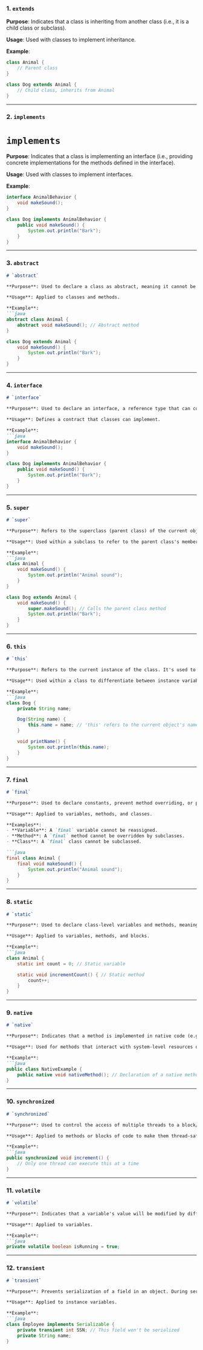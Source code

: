 ### 1. **`extends`**

**Purpose**: Indicates that a class is inheriting from another class (i.e., it is a child class or subclass).

**Usage**: Used with classes to implement inheritance.

**Example**:
```java
class Animal {
    // Parent class
}

class Dog extends Animal {
    // Child class, inherits from Animal
}
```
---

### 2. **`implements`**


# `implements`

**Purpose**: Indicates that a class is implementing an interface (i.e., providing concrete implementations for the methods defined in the interface).

**Usage**: Used with classes to implement interfaces.

**Example**:
```java
interface AnimalBehavior {
    void makeSound();
}

class Dog implements AnimalBehavior {
    public void makeSound() {
        System.out.println("Bark");
    }
}
```
---

### 3. **`abstract`**

```md
# `abstract`

**Purpose**: Used to declare a class as abstract, meaning it cannot be instantiated and is meant to be subclassed. It can also be used to declare abstract methods within a class that must be implemented by subclasses.

**Usage**: Applied to classes and methods.

**Example**:
```java
abstract class Animal {
    abstract void makeSound(); // Abstract method
}

class Dog extends Animal {
    void makeSound() {
        System.out.println("Bark");
    }
}
```
---

### 4. **`interface`**

```md
# `interface`

**Purpose**: Used to declare an interface, a reference type that can contain abstract methods, default methods, static methods, and final fields. Classes use the `implements` keyword to implement interfaces.

**Usage**: Defines a contract that classes can implement.

**Example**:
```java
interface AnimalBehavior {
    void makeSound();
}

class Dog implements AnimalBehavior {
    public void makeSound() {
        System.out.println("Bark");
    }
}
```
---

### 5. **`super`**

```md
# `super`

**Purpose**: Refers to the superclass (parent class) of the current object. It's used to access superclass methods, constructors, and variables.

**Usage**: Used within a subclass to refer to the parent class's members.

**Example**:
```java
class Animal {
    void makeSound() {
        System.out.println("Animal sound");
    }
}

class Dog extends Animal {
    void makeSound() {
        super.makeSound(); // Calls the parent class method
        System.out.println("Bark");
    }
}
```
---

### 6. **`this`**

```md
# `this`

**Purpose**: Refers to the current instance of the class. It's used to access the class's own fields, methods, and constructors.

**Usage**: Used within a class to differentiate between instance variables and parameters or to call other constructors.

**Example**:
```java
class Dog {
    private String name;

    Dog(String name) {
        this.name = name; // 'this' refers to the current object's name variable
    }

    void printName() {
        System.out.println(this.name);
    }
}
```
---

### 7. **`final`**

```md
# `final`

**Purpose**: Used to declare constants, prevent method overriding, or prevent inheritance of a class.

**Usage**: Applied to variables, methods, and classes.

**Examples**:
- **Variable**: A `final` variable cannot be reassigned.
- **Method**: A `final` method cannot be overridden by subclasses.
- **Class**: A `final` class cannot be subclassed.

```java
final class Animal {
    final void makeSound() {
        System.out.println("Animal sound");
    }
}
```
---

### 8. **`static`**

```md
# `static`

**Purpose**: Used to declare class-level variables and methods, meaning they belong to the class rather than any instance of the class.

**Usage**: Applied to variables, methods, and blocks.

**Example**:
```java
class Animal {
    static int count = 0; // Static variable

    static void incrementCount() { // Static method
        count++;
    }
}
```
---

### 9. **`native`**

```md
# `native`

**Purpose**: Indicates that a method is implemented in native code (e.g., C or C++) rather than in Java.

**Usage**: Used for methods that interact with system-level resources or legacy code.

**Example**:
```java
public class NativeExample {
    public native void nativeMethod(); // Declaration of a native method
}
```
---

### 10. **`synchronized`**

```md
# `synchronized`

**Purpose**: Used to control the access of multiple threads to a block/method of code. It ensures that only one thread can execute the synchronized block/method at a time.

**Usage**: Applied to methods or blocks of code to make them thread-safe.

**Example**:
```java
public synchronized void increment() {
    // Only one thread can execute this at a time
}
```
---

### 11. **`volatile`**

```md
# `volatile`

**Purpose**: Indicates that a variable's value will be modified by different threads. Ensures that the value of the variable is always read from the main memory, not from the thread's local cache.

**Usage**: Applied to variables.

**Example**:
```java
private volatile boolean isRunning = true;
```
---

### 12. **`transient`**

```md
# `transient`

**Purpose**: Prevents serialization of a field in an object. During serialization, the field marked as `transient` will not be serialized.

**Usage**: Applied to instance variables.

**Example**:
```java
class Employee implements Serializable {
    private transient int SSN; // This field won't be serialized
    private String name;
}
